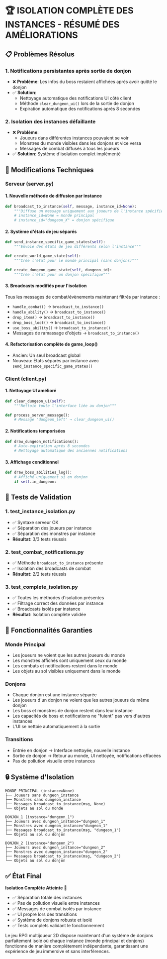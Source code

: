 # 🏆 ISOLATION COMPLÈTE DES INSTANCES - RÉSUMÉ DES AMÉLIORATIONS

## 📋 Problèmes Résolus

### 1. **Notifications persistantes après sortie de donjon**
- ❌ **Problème**: Les infos du boss restaient affichées après avoir quitté le donjon
- ✅ **Solution**: 
  - Nettoyage automatique des notifications UI côté client
  - Méthode `clear_dungeon_ui()` lors de la sortie de donjon
  - Expiration automatique des notifications après 8 secondes

### 2. **Isolation des instances défaillante**
- ❌ **Problème**: 
  - Joueurs dans différentes instances pouvaient se voir
  - Monstres du monde visibles dans les donjons et vice versa
  - Messages de combat diffusés à tous les joueurs
- ✅ **Solution**: Système d'isolation complet implémenté

## 🔧 Modifications Techniques

### **Serveur (server.py)**

#### **1. Nouvelle méthode de diffusion par instance**
```python
def broadcast_to_instance(self, message, instance_id=None):
    """Diffuse un message uniquement aux joueurs de l'instance spécifiée"""
    # instance_id=None = monde principal
    # instance_id="dungeon_X" = donjon spécifique
```

#### **2. Système d'états de jeu séparés**
```python
def send_instance_specific_game_states(self):
    """Envoie des états de jeu différents selon l'instance"""
    
def create_world_game_state(self):
    """Crée l'état pour le monde principal (sans donjons)"""
    
def create_dungeon_game_state(self, dungeon_id):
    """Crée l'état pour un donjon spécifique"""
```

#### **3. Broadcasts modifiés pour l'isolation**
Tous les messages de combat/évènements maintenant filtrés par instance :
- `handle_combat()` → `broadcast_to_instance()`
- `handle_ability()` → `broadcast_to_instance()`
- `drop_item()` → `broadcast_to_instance()`
- `drop_boss_loot()` → `broadcast_to_instance()`
- `use_boss_ability()` → `broadcast_to_instance()`
- Messages de ramassage d'objets → `broadcast_to_instance()`

#### **4. Refactorisation complète de game_loop()**
- Ancien: Un seul broadcast global
- Nouveau: États séparés par instance avec `send_instance_specific_game_states()`

### **Client (client.py)**

#### **1. Nettoyage UI amélioré**
```python
def clear_dungeon_ui(self):
    """Nettoie toute l'interface liée au donjon"""
    
def process_server_message():
    # Message 'dungeon_left' → clear_dungeon_ui()
```

#### **2. Notifications temporisées**
```python
def draw_dungeon_notifications():
    # Auto-expiration après 8 secondes
    # Nettoyage automatique des anciennes notifications
```

#### **3. Affichage conditionnel**
```python
def draw_boss_abilities_log():
    # Affiché uniquement si en donjon
    if self.in_dungeon:
```

## 🧪 Tests de Validation

### **1. test_instance_isolation.py**
- ✅ Syntaxe serveur OK
- ✅ Séparation des joueurs par instance
- ✅ Séparation des monstres par instance
- **Résultat**: 3/3 tests réussis

### **2. test_combat_notifications.py**
- ✅ Méthode `broadcast_to_instance` présente
- ✅ Isolation des broadcasts de combat
- **Résultat**: 2/2 tests réussis

### **3. test_complete_isolation.py**
- ✅ Toutes les méthodes d'isolation présentes
- ✅ Filtrage correct des données par instance
- ✅ Broadcasts isolés par instance
- **Résultat**: Isolation complète validée

## 🎯 Fonctionnalités Garanties

### **Monde Principal**
- Les joueurs ne voient que les autres joueurs du monde
- Les monstres affichés sont uniquement ceux du monde
- Les combats et notifications restent dans le monde
- Les objets au sol visibles uniquement dans le monde

### **Donjons**
- Chaque donjon est une instance séparée
- Les joueurs d'un donjon ne voient que les autres joueurs du même donjon
- Les boss et monstres de donjon restent dans leur instance
- Les capacités de boss et notifications ne "fuient" pas vers d'autres instances
- L'UI se nettoie automatiquement à la sortie

### **Transitions**
- Entrée en donjon → Interface nettoyée, nouvelle instance
- Sortie de donjon → Retour au monde, UI nettoyée, notifications effacées
- Pas de pollution visuelle entre instances

## 🔒 Système d'Isolation

```
MONDE PRINCIPAL (instance=None)
├── Joueurs sans dungeon_instance
├── Monstres sans dungeon_instance  
├── Messages broadcast_to_instance(msg, None)
└── Objets au sol du monde

DONJON_1 (instance="dungeon_1")
├── Joueurs avec dungeon_instance="dungeon_1"
├── Monstres avec dungeon_instance="dungeon_1"
├── Messages broadcast_to_instance(msg, "dungeon_1")
└── Objets au sol du donjon

DONJON_2 (instance="dungeon_2")
├── Joueurs avec dungeon_instance="dungeon_2"
├── Monstres avec dungeon_instance="dungeon_2"
├── Messages broadcast_to_instance(msg, "dungeon_2")
└── Objets au sol du donjon
```

## ✅ État Final

**Isolation Complète Atteinte** 🎉
- ✅ Séparation totale des instances
- ✅ Pas de pollution visuelle entre instances
- ✅ Messages de combat isolés par instance
- ✅ UI propre lors des transitions
- ✅ Système de donjons robuste et isolé
- ✅ Tests complets validant le fonctionnement

Le jeu RPG multijoueur 2D dispose maintenant d'un système de donjons parfaitement isolé où chaque instance (monde principal et donjons) fonctionne de manière complètement indépendante, garantissant une expérience de jeu immersive et sans interférences.
